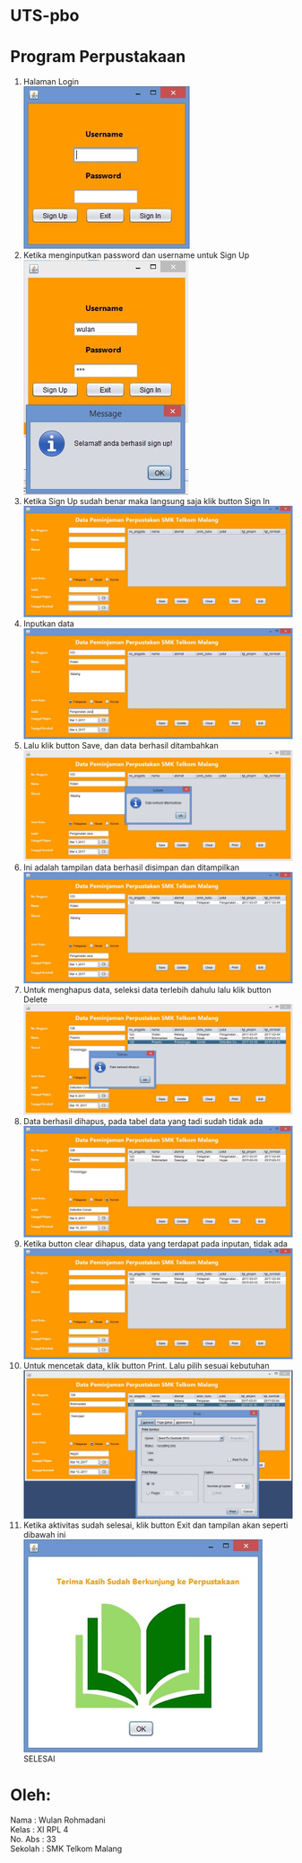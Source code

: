 # UTS-pbo
# Program Perpustakaan
1. Halaman Login <br>
![image](https://github.com/WulanR/UTS-pbo/blob/master/1.JPG) <br>
2. Ketika menginputkan password dan username untuk Sign Up <br>
![image](https://github.com/WulanR/UTS-pbo/blob/master/2.JPG) <br>
3. Ketika Sign Up sudah benar maka langsung saja klik button Sign In <br>
![image](https://github.com/WulanR/UTS-pbo/blob/master/3.JPG) <br>
4. Inputkan data <br>
![image](https://github.com/WulanR/UTS-pbo/blob/master/4.JPG) <br>
5. Lalu klik button Save, dan data berhasil ditambahkan <br>
![image](https://github.com/WulanR/UTS-pbo/blob/master/5.JPG) <br>
6. Ini adalah tampilan data berhasil disimpan dan ditampilkan <br>
![image](https://github.com/WulanR/UTS-pbo/blob/master/6.JPG) <br>
7. Untuk menghapus data, seleksi data terlebih dahulu lalu klik button Delete<br>
![image](https://github.com/WulanR/UTS-pbo/blob/master/7.JPG) <br>
8. Data berhasil dihapus, pada tabel data yang tadi sudah tidak ada <br>
![image](https://github.com/WulanR/UTS-pbo/blob/master/8.JPG) <br>
9. Ketika button clear dihapus, data yang terdapat pada inputan, tidak ada <br>
![image](https://github.com/WulanR/UTS-pbo/blob/master/9.JPG) <br>
10. Untuk mencetak data, klik button Print. Lalu pilih sesuai kebutuhan <br>
![image](https://github.com/WulanR/UTS-pbo/blob/master/10.JPG) <br>
11. Ketika aktivitas sudah selesai, klik button Exit dan tampilan akan seperti dibawah ini <br>
![image](https://github.com/WulanR/UTS-pbo/blob/master/11.JPG) <br>
SELESAI

# Oleh:
Nama : Wulan Rohmadani <br>
Kelas : XI RPL 4 <br>
No. Abs : 33 <br>
Sekolah : SMK Telkom Malang <br>
